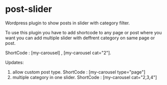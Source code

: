# post-slider
Wordpress plugin to show posts in slider with category filter.

To use this plugin you have to add shortcode to any page or post where you want you can add multiple slider with deffrent category on same page or post.

ShortCode : [my-carousel] , [my-carousel cat="2"].

Updates:
1. allow custom post type.
ShortCode : [my-carousel type="page"]
2. multiple category in one slider.
ShortCode : [my-carousel cat="2,3,4"]
